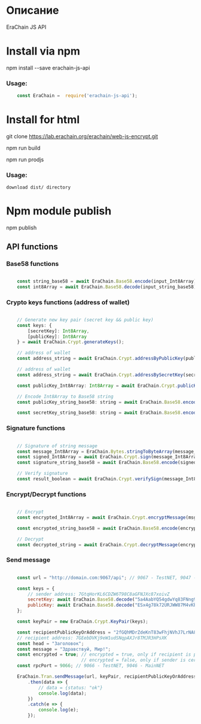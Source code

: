 
# Описание

EraChain JS API

# Install via npm

npm install --save erachain-js-api

### Usage:

```javascript
    const EraChain =  require('erachain-js-api');
```

# Install for html

git clone https://lab.erachain.org/erachain/web-js-encrypt.git

npm run build

npm run prodjs

### Usage:

    download dist/ directory

# Npm module publish

npm publish

## API functions

### Base58 functions

```javascript

    const string_base58 = await EraChain.Base58.encode(input_Int8Array);
    const int8Array = await EraChain.Base58.decode(input_string_base58);

```

### Crypto keys functions (address of wallet)

```javascript

    // Generate new key pair (secret key && public key)
    const keys: {
        [secretKey]: Int8Array,
        [publicKey]: Int8Array
    } = await EraChain.Crypt.generateKeys();

    // address of wallet
    const address_string = await EraChain.Crypt.addressByPublicKey(publicKey_Int8Array);

    // address of wallet
    const address_string = await EraChain.Crypt.addressBySecretKey(secretKey_Int8Array);

    const publicKey_Int8Array: Int8Array = await EraChain.Crypt.publicKeyBySecretKey(secretKey_Int8Array);

    // Encode Int8Array to Base58 string
    const publicKey_string_base58: string = await EraChain.Base58.encode(publicKey_Int8Array);

    const secretKey_string_base58: string = await EraChain.Base58.encode(secretKey_Int8Array);

```

### Signature functions

```javascript

    // Signature of string message
    const message_Int8Array = EraChain.Bytes.stringToByteArray(message_string);
    const signed_Int8Array = await EraChain.Crypt.sign(message_Int8Array, secretKey_Int8Array);
    const signature_string_base58 = await EraChain.Base58.encode(signed_Int8Array);

    // Verify signature
    const result_boolean = await EraChain.Crypt.verifySign(message_Int8Array,  await EraChain.Base58.decode(signature_string_base58), publicKey_Int8Array);

```

### Encrypt/Decrypt functions

```javascript

    // Encrypt
    const encrypted_Int8Array = await EraChain.Crypt.encryptMessage(msg_string, key2.publicKey_Int8Array, key1.secretKey_Int8Array);

    const encrypted_string_base58 = await EraChain.Base58.encode(encrypted_Int8Array);

    // Decrypt
    const decrypted_string = await EraChain.Crypt.decryptMessage(encrypted_string_base58, keys1.publicKey_Int8Array, keys2.secretKey_Int8Array);

```

### Send message

```javascript

    const url = "http://domain.com:9067/api"; // 9067 - TestNET, 9047 - MainNET

    const keys = {
        // sender address: 7GtqHorKL6CDZW6T98C8aGFNJXc87xoivZ
        secretKey: await EraChain.Base58.decode("5a4AabYQ54gdwYq83FNng96BTzzSL6bTxALcRFe9VZboLfzaUToZFnAdMsnNKM13NJZeCMJbykfQbNT9vryyhF4R"),
        publicKey: await EraChain.Base58.decode("ESx4g78k72URJWW87M4vKbMCqQpChzLfQ5s8gJhsjB7B")
    };

    const keyPair = new EraChain.Crypt.KeyPair(keys);

    const recipientPublicKeyOrAddress = "2fGQhMDrZdeKnT83wFhjNVhJ7LrNA8faRzsfuihaN2T6";
    // recipient address: 7GEebDVKj9eW1udSNqpAXJr8TMJR3HPsXK
    const head = "Заголовок";
    const message = "Здравствуй, Мир!";
    const encrypted = true; // encrypted = true, only if recipient is public key
                            // encrypted = false, only if sender is certified persons
    const rpcPort = 9066; // 9066 - TestNET, 9046 - MainNET

    EraChain.Tran.sendMessage(url, keyPair, recipientPublicKeyOrAddress, head, message, encrypted, rpcPort)
        .then(data => {
            // data = {status: "ok"}
            console.log(data);
        })
        .catch(e => {
            console.log(e);
        });

```
